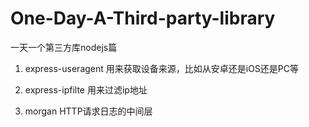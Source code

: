 # One-Day-A-Third-party-library
一天一个第三方库nodejs篇

1. express-useragent 
用来获取设备来源，比如从安卓还是iOS还是PC等

2. express-ipfilte
用来过滤ip地址

3. morgan 
HTTP请求日志的中间层


